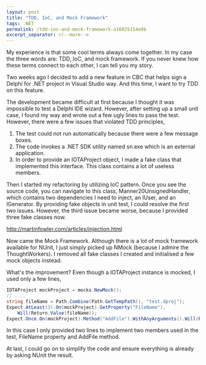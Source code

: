 ```yaml
---
layout: post
title: "TDD, IoC, and Mock Framework"
tags: .NET
permalink: /tdd-ioc-and-mock-framework-a16825154e8b
excerpt_separator: <!--more-->
---
```

My experience is that some cool terms always come together. In my case the three words are: TDD, IoC, and mock framework. If you never knew how these terms connect to each other, I can tell you my story.
<!--more-->

Two weeks ago I decided to add a new feature in CBC that helps sign a Delphi for .NET project in Visual Studio way. And this time, I want to try TDD on this feature.

The development became difficult at first because I thought it was impossible to test a Delphi IDE wizard. However, after setting up a small unit case, I found my way and wrote out a few ugly lines to pass the test. However, there were a few issues that violated TDD principles,

1. The test could not run automatically because there were a few message boxes.
1. The code invokes a .NET SDK utility named sn.exe which is an external application.
1. In order to provide an IOTAProject object, I made a fake class that implemented this interface. This class contains a lot of useless members.

Then I started my refactoring by utilizing IoC pattern. Once you see the source code, you can navigate to this class, Manner20UnsignedHandler, which contains two dependencies I need to inject, an IUser, and an IGenerator. By providing fake objects in unit test, I could resolve the first two issues. However, the third issue became worse, because I provided three fake classes now.

http://martinfowler.com/articles/injection.html

Now came the Mock Framework. Although there is a lot of mock framework available for NUnit, I just simply picked up NMock (because I admire the ThoughtWorkers). I removed all fake classes I created and initialised a few mock objects instead.

What's the improvement? Even though a IOTAProject instance is mocked, I used only a few lines,

``` csharp
IOTAProject mockProject = mocks.NewMock();
// ....
string fileName = Path.Combine(Path.GetTempPath(), "test.dproj");
Expect.AtLeast(3).On(mockProject).GetProperty("FileName").
    Will(Return.Value(fileName));
Expect.Once.On(mockProject).Method("AddFile").WithAnyArguments().Will(Return.Value(null));
```

In this case I only provided two lines to implement two members used in the test, FileName property and AddFile method.

At last, I could go on to simplify the code and ensure everything is already by asking NUnit the result.
